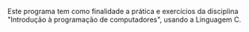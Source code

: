 Este programa tem como finalidade a prática e exercícios da disciplina "Introdução à programação de computadores", usando a Linguagem C.

